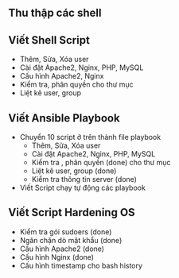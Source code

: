 ## Thu thập các shell
## Viết Shell Script
- Thêm, Sửa, Xóa user
- Cài đặt Apache2, Nginx, PHP, MySQL
- Cấu hình Apache2, Nginx
- Kiểm tra, phân quyền cho thư mục
- Liệt kê user, group

## Viết Ansible Playbook
- Chuyển 10 script ở trên thành file playbook
	- Thêm, Sửa, Xóa user
	- Cài đặt Apache2, Nginx, PHP, MySQL
	- Kiểm tra , phân quyền (done) cho thư mục 
	- Liệt kê user, group (done)
	- Kiểm tra thông tin server (done)
- Viết Script chạy tự động các playbook

## Viết Script Hardening OS
- Kiểm tra gói sudoers (done)
- Ngăn chặn dò mật khẩu (done)
- Cấu hình Apache2 (done)
- Cấu hình Nginx (done)
- Cấu hình timestamp cho bash history

